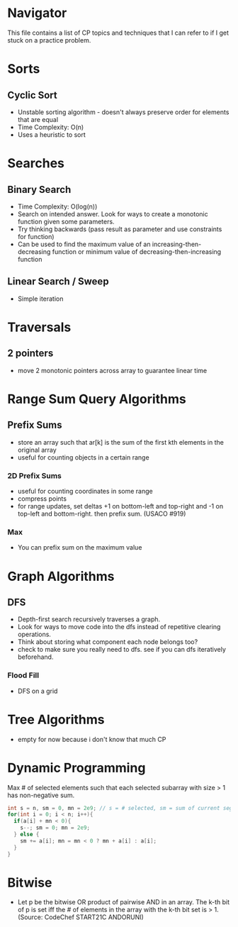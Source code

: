 # Navigator
This file contains a list of CP topics and techniques that I can refer to if I get stuck on a practice problem.

# Sorts
## Cyclic Sort
  - Unstable sorting algorithm - doesn't always preserve order for elements that are equal
  - Time Complexity: O(n)
  - Uses a heuristic to sort

# Searches
## Binary Search
  - Time Complexity: O(log(n))
  - Search on intended answer. Look for ways to create a monotonic function given some parameters.
  - Try thinking backwards (pass result as parameter and use constraints for function)
  - Can be used to find the maximum value of an increasing-then-decreasing function or minimum value of decreasing-then-increasing function
## Linear Search / Sweep
  - Simple iteration

# Traversals
## 2 pointers
  - move 2 monotonic pointers across array to guarantee linear time

# Range Sum Query Algorithms
## Prefix Sums
  - store an array such that ar[k] is the sum of the first kth elements in the original array
  - useful for counting objects in a certain range
  ### 2D Prefix Sums
  - useful for counting coordinates in some range
  - compress points
  - for range updates, set deltas +1 on bottom-left and top-right and -1 on top-left and bottom-right. then prefix sum. (USACO #919)
  ### Max
  - You can prefix sum on the maximum value

# Graph Algorithms
## DFS
  - Depth-first search recursively traverses a graph.
  - Look for ways to move code into the dfs instead of repetitive clearing operations.
  - Think about storing what component each node belongs too?
  - check to make sure you really need to dfs. see if you can dfs iteratively beforehand.

### Flood Fill
  - DFS on a grid

# Tree Algorithms
  - empty for now because i don't know that much CP

# Dynamic Programming
  Max # of selected elements such that each selected subarray with size > 1 has non-negative sum.
  ```c++
  int s = n, sm = 0, mn = 2e9; // s = # selected, sm = sum of current segment, mn = min sub array sum in current segment
  for(int i = 0; i < n; i++){
    if(a[i] + mn < 0){
      s--; sm = 0; mn = 2e9;
    } else {
      sm += a[i]; mn = mn < 0 ? mn + a[i] : a[i];
    }
  }
  ```

# Bitwise
  - Let p be the bitwise OR product of pairwise AND in an array. The k-th bit of p is set iff the # of elements in the array with the k-th bit set is > 1. (Source: CodeChef START21C ANDORUNI)